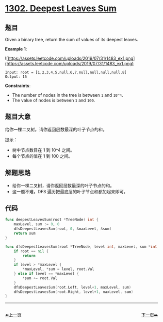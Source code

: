 # [1302. Deepest Leaves Sum](https://leetcode.com/problems/deepest-leaves-sum/)



## 题目

Given a binary tree, return the sum of values of its deepest leaves.

**Example 1**:

![https://assets.leetcode.com/uploads/2019/07/31/1483_ex1.png](https://assets.leetcode.com/uploads/2019/07/31/1483_ex1.png)

```
Input: root = [1,2,3,4,5,null,6,7,null,null,null,null,8]
Output: 15
```

**Constraints**:

- The number of nodes in the tree is between `1` and `10^4`.
- The value of nodes is between `1` and `100`.

## 题目大意

给你一棵二叉树，请你返回层数最深的叶子节点的和。

提示：

- 树中节点数目在 1 到 10^4 之间。
- 每个节点的值在 1 到 100 之间。

## 解题思路

- 给你一棵二叉树，请你返回层数最深的叶子节点的和。
- 这一题不难，DFS 遍历把最底层的叶子节点和都加起来即可。

## 代码

```go
func deepestLeavesSum(root *TreeNode) int {
	maxLevel, sum := 0, 0
	dfsDeepestLeavesSum(root, 0, &maxLevel, &sum)
	return sum
}

func dfsDeepestLeavesSum(root *TreeNode, level int, maxLevel, sum *int) {
	if root == nil {
		return
	}
	if level > *maxLevel {
		*maxLevel, *sum = level, root.Val
	} else if level == *maxLevel {
		*sum += root.Val
	}
	dfsDeepestLeavesSum(root.Left, level+1, maxLevel, sum)
	dfsDeepestLeavesSum(root.Right, level+1, maxLevel, sum)
}
```
----------------------------------------------
<div style="display: flex;justify-content: space-between;align-items: center;">
<p><a href="https://books.halfrost.com/leetcode/ChapterFour/1300.Sum-of-Mutated-Array-Closest-to-Target/">⬅️上一页</a></p>
<p><a href="https://books.halfrost.com/leetcode/ChapterFour/1304.Find-N-Unique-Integers-Sum-up-to-Zero/">下一页➡️</a></p>
</div>
